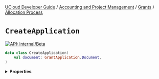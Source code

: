 [UCloud Developer Guide](/docs/developer-guide/README.md) / [Accounting and Project Management](/docs/developer-guide/accounting-and-projects/README.md) / [Grants](/docs/developer-guide/accounting-and-projects/grants/README.md) / [Allocation Process](/docs/developer-guide/accounting-and-projects/grants/grants.md)

# `CreateApplication`


[![API: Internal/Beta](https://img.shields.io/static/v1?label=API&message=Internal/Beta&color=red&style=flat-square)](/docs/developer-guide/core/api-conventions.md)



```kotlin
data class CreateApplication(
    val document: GrantApplication.Document,
)
```

<details>
<summary>
<b>Properties</b>
</summary>

<details>
<summary>
<code>document</code>: <code><code><a href='#grantapplication.document'>GrantApplication.Document</a></code></code>
</summary>





</details>



</details>


